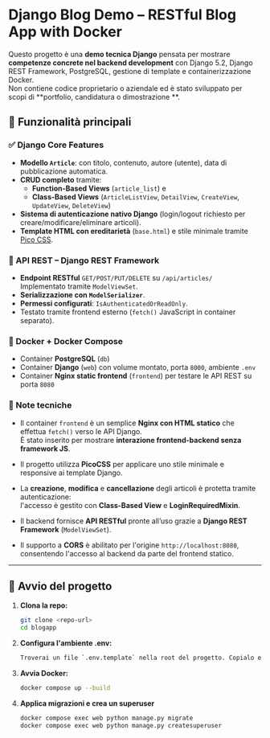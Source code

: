 # Django Blog Demo – RESTful Blog App with Docker

Questo progetto è una **demo tecnica Django** pensata per mostrare **competenze concrete nel backend development** con
Django 5.2, Django REST Framework, PostgreSQL, gestione di template e containerizzazione Docker.  
Non contiene codice proprietario o aziendale ed è stato sviluppato per scopi di **portfolio, candidatura o dimostrazione
**.

## 📁 Funzionalità principali

### ✅ Django Core Features

- **Modello `Article`**: con titolo, contenuto, autore (utente), data di pubblicazione automatica.
- **CRUD completo** tramite:
    - **Function-Based Views** (`article_list`) e
    - **Class-Based Views** (`ArticleListView`, `DetailView`, `CreateView`, `UpdateView`, `DeleteView`)
- **Sistema di autenticazione nativo Django** (login/logout richiesto per creare/modificare/eliminare articoli).
- **Template HTML con ereditarietà** (`base.html`) e stile minimale tramite [Pico CSS](https://picocss.com/).

### 🔌 API REST – Django REST Framework

- **Endpoint RESTful** `GET/POST/PUT/DELETE` su `/api/articles/`  
  Implementato tramite `ModelViewSet`.
- **Serializzazione con `ModelSerializer`**.
- **Permessi configurati**: `IsAuthenticatedOrReadOnly`.
- Testato tramite frontend esterno (`fetch()` JavaScript in container separato).

### 🐳 Docker + Docker Compose

- Container **PostgreSQL** (`db`)
- Container **Django** (`web`) con volume montato, porta `8000`, ambiente `.env`
- Container **Nginx static frontend** (`frontend`) per testare le API REST su porta `8080`

### 📌 Note tecniche

- Il container `frontend` è un semplice **Nginx con HTML statico** che effettua `fetch()` verso le API Django.  
  È stato inserito per mostrare **interazione frontend-backend senza framework JS**.

- Il progetto utilizza **PicoCSS** per applicare uno stile minimale e responsive ai template Django.

- La **creazione**, **modifica** e **cancellazione** degli articoli è protetta tramite autenticazione:  
  l'accesso è gestito con **Class-Based View** e **LoginRequiredMixin**.

- Il backend fornisce **API RESTful** pronte all’uso grazie a **Django REST Framework** (`ModelViewSet`).

- Il supporto a **CORS** è abilitato per l'origine `http://localhost:8080`,  
  consentendo l'accesso al backend da parte del frontend statico.

---

## 🚀 Avvio del progetto

1. **Clona la repo:**
   ```bash
   git clone <repo-url>
   cd blogapp
    ```
2. **Configura l'ambiente .env:**
   ```bash
   Troverai un file `.env.template` nella root del progetto. Copialo e rinominalo in `.env`
   ```
3. **Avvia Docker:**
   ```bash
   docker compose up --build
   ```
3. **Applica migrazioni e crea un superuser**
   ```bash
   docker compose exec web python manage.py migrate
   docker compose exec web python manage.py createsuperuser
    ```

